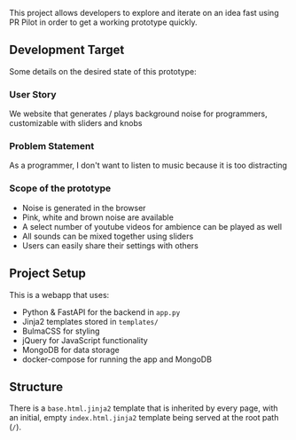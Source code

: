 This project allows developers to explore and iterate on an idea fast 
using PR Pilot in order to get a working prototype quickly.

## Development Target
Some details on the desired state of this prototype:

### User Story
We website that generates / plays background noise for programmers, customizable with sliders and knobs

### Problem Statement
As a programmer, I don't want to listen to music because it is too distracting

### Scope of the prototype
- Noise is generated in the browser
- Pink, white and brown noise are available
- A select number of youtube videos for ambience can be played as well
- All sounds can be mixed together using sliders
- Users can easily share their settings with others

## Project Setup
This is a webapp that uses:
- Python & FastAPI for the backend in `app.py`
- Jinja2 templates stored in `templates/`
- BulmaCSS for styling
- jQuery for JavaScript functionality
- MongoDB for data storage
- docker-compose for running the app and MongoDB

## Structure
There is a `base.html.jinja2` template that is inherited by every page,
with an initial, empty `index.html.jinja2` template being served at the root path (`/`).
